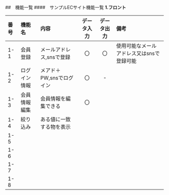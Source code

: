 ##　機能一覧
####　サンプルECサイト機能一覧
**1.フロント**

|番号|機能名|内容|データ入力|データ出力|備考|
|:---|:---|:---|:---:|:---:|:---|
|1-1|会員登録|メールアドレス,snsで登録|〇|〇|使用可能なメールアドレス又はsnsで登録可能|
|1-2|ログイン情報|メアド＋PW,snsでログイン|〇|-||
|1-3|会員情報編集|会員情報を編集できる|〇|||
|1-4|絞り込み|ある値に一致する物を表示||||
|1-5||||||
|1-6||||||
|1-7||||||
|1-8||||||
